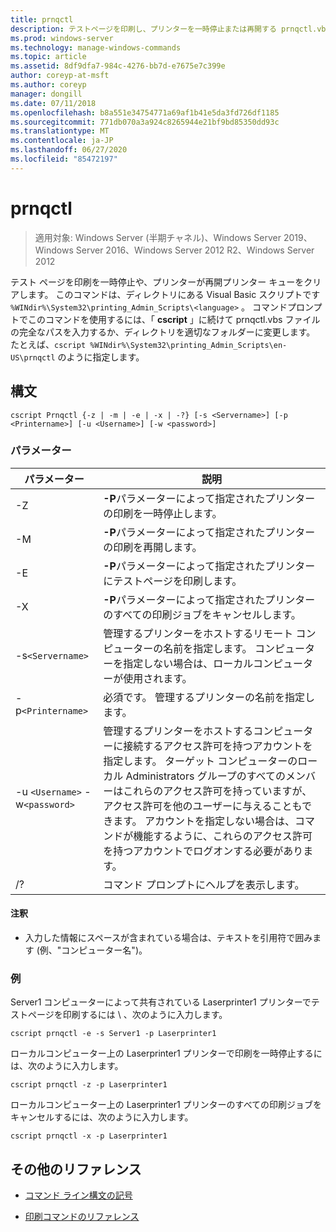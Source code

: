 ```yaml
---
title: prnqctl
description: テストページを印刷し、プリンターを一時停止または再開する prnqctl.vbs コマンドのリファレンストピックです。
ms.prod: windows-server
ms.technology: manage-windows-commands
ms.topic: article
ms.assetid: 8df9dfa7-984c-4276-bb7d-e7675e7c399e
author: coreyp-at-msft
ms.author: coreyp
manager: dongill
ms.date: 07/11/2018
ms.openlocfilehash: b8a551e34754771a69af1b41e5da3fd726df1185
ms.sourcegitcommit: 771db070a3a924c8265944e21bf9bd85350dd93c
ms.translationtype: MT
ms.contentlocale: ja-JP
ms.lasthandoff: 06/27/2020
ms.locfileid: "85472197"
---
```

# <a name="prnqctl"></a>prnqctl

> 適用対象: Windows Server (半期チャネル)、Windows Server 2019、Windows Server 2016、Windows Server 2012 R2、Windows Server 2012

テスト ページを印刷を一時停止や、プリンターが再開プリンター キューをクリアします。 このコマンドは、ディレクトリにある Visual Basic スクリプトです `%WINdir%\System32\printing_Admin_Scripts\<language>` 。 コマンドプロンプトでこのコマンドを使用するには、「 **cscript** 」に続けて prnqctl.vbs ファイルの完全なパスを入力するか、ディレクトリを適切なフォルダーに変更します。 たとえば、`cscript %WINdir%\System32\printing_Admin_Scripts\en-US\prnqctl` のように指定します。

## <a name="syntax"></a>構文

```
cscript Prnqctl {-z | -m | -e | -x | -?} [-s <Servername>] [-p <Printername>] [-u <Username>] [-w <password>]
```

### <a name="parameters"></a>パラメーター

| パラメーター | 説明 |
|--|--|
| -Z | **-P**パラメーターによって指定されたプリンターの印刷を一時停止します。 |
| -M | **-P**パラメーターによって指定されたプリンターの印刷を再開します。 |
| -E | **-P**パラメーターによって指定されたプリンターにテストページを印刷します。 |
| -X | **-P**パラメーターによって指定されたプリンターのすべての印刷ジョブをキャンセルします。 |
| -s`<Servername>` | 管理するプリンターをホストするリモート コンピューターの名前を指定します。 コンピューターを指定しない場合は、ローカルコンピューターが使用されます。 |
| -p`<Printername>` | 必須です。 管理するプリンターの名前を指定します。 |
| -u `<Username>` -w`<password>` | 管理するプリンターをホストするコンピューターに接続するアクセス許可を持つアカウントを指定します。 ターゲット コンピューターのローカル Administrators グループのすべてのメンバーはこれらのアクセス許可を持っていますが、アクセス許可を他のユーザーに与えることもできます。 アカウントを指定しない場合は、コマンドが機能するように、これらのアクセス許可を持つアカウントでログオンする必要があります。 |
| /? | コマンド プロンプトにヘルプを表示します。 |

#### <a name="remarks"></a>注釈

- 入力した情報にスペースが含まれている場合は、テキストを引用符で囲みます (例、"コンピューター名")。

### <a name="examples"></a>例

Server1 コンピューターによって共有されている Laserprinter1 プリンターでテストページを印刷するには \\ 、次のように入力します。

```
cscript prnqctl -e -s Server1 -p Laserprinter1
```

ローカルコンピューター上の Laserprinter1 プリンターで印刷を一時停止するには、次のように入力します。

```
cscript prnqctl -z -p Laserprinter1
```

ローカルコンピューター上の Laserprinter1 プリンターのすべての印刷ジョブをキャンセルするには、次のように入力します。

```
cscript prnqctl -x -p Laserprinter1
```

## <a name="additional-references"></a>その他のリファレンス

- [コマンド ライン構文の記号](command-line-syntax-key.md)

- [印刷コマンドのリファレンス](print-command-reference.md)
